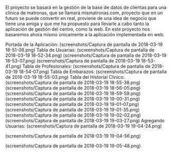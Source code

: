 El proyecto se basará en la gestión de la base de datos de clientas para una clínica de matronas, que se llamará mismatronas.com, proyecto que en un futuro se puede convertir en real, proviene de una idea de negocio que tiene una amiga y que me ha propuesto para llevarle a cabo tanto la aplicación de gestión del centro, como la web. En este proyecto nos basaremos ahora mismo únicamente a la aplicación implementada en web.

Portada de la Aplicación:
(screenshots/Captura de pantalla de 2018-03-19 18-51-08.png)
Tabla de Usuarias:
(screenshots/Captura de pantalla de 2018-03-19 18-52-34.png)
(screenshots/Captura de pantalla de 2018-03-19 18-53-07.png)
(screenshots/Captura de pantalla de 2018-03-19 18-53-41.png)
Tabla de Profesionales:
(screenshots/Captura de pantalla de 2018-03-19 18-54-07.png)
Tabla de Embarazos:
(screenshots/Captura de pantalla de 2018-03-19 18-55-03.png)
Tabla del Historial Clinico:
(screenshots/Captura de pantalla de 2018-03-19 18-55-38.png)
(screenshots/Captura de pantalla de 2018-03-19 18-56-05.png)
(screenshots/Captura de pantalla de 2018-03-19 18-59-59.png)
(screenshots/Captura de pantalla de 2018-03-19 19-00-31.png)
(screenshots/Captura de pantalla de 2018-03-19 19-01-07.png)
(screenshots/Captura de pantalla de 2018-03-19 19-01-35.png)
(screenshots/Captura de pantalla de 2018-03-19 19-02-02.png)
(screenshots/Captura de pantalla de 2018-03-19 19-03-27.png)
Agregando Usuarias:
(screenshots/Captura de pantalla de 2018-03-19 19-04-24.png)

(screenshots/Captura de pantalla de 2018-03-19 19-04-56.png)

(screenshots/Captura de pantalla de 2018-03-19 19-05-48.png)

